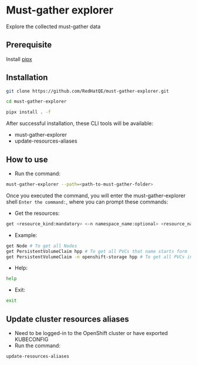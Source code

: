 # Must-gather explorer
Explore the collected must-gather data

## Prerequisite
Install [pipx](https://github.com/pypa/pipx)

## Installation
```bash
git clone https://github.com/RedHatQE/must-gather-explorer.git

cd must-gather-explorer

pipx install . -f
```
After successful installation, these CLI tools will be available:
- must-gather-explorer
- update-resources-aliases

## How to use
- Run the command:
```bash
must-gather-explorer --path=<path-to-must-gather-folder>
```
Once you executed the command, you will enter the must-gather-explorer shell `Enter the command:`, where you can prompt these commands:
- Get the resources:
```bash
get <resource_kind:mandatory> <-n namespace_name:optional> <resource_name_starts_with:optional>
```
- Example:
```bash
get Node # To get all Nodes
get PersistentVolumeClaim hpp # To get all PVCs that name starts form 'hpp'
get PersistentVolumeClaim -n openshift-storage hpp # To get all PVCs in 'openshift-storage' namespace that name starts form 'hpp'
```
- Help:
```bash
help
```
- Exit:
```bash
exit
```

## Update cluster resources aliases
- Need to be logged-in to the OpenShift cluster or have exported KUBECONFIG
- Run the command:

```bash
update-resources-aliases
```

